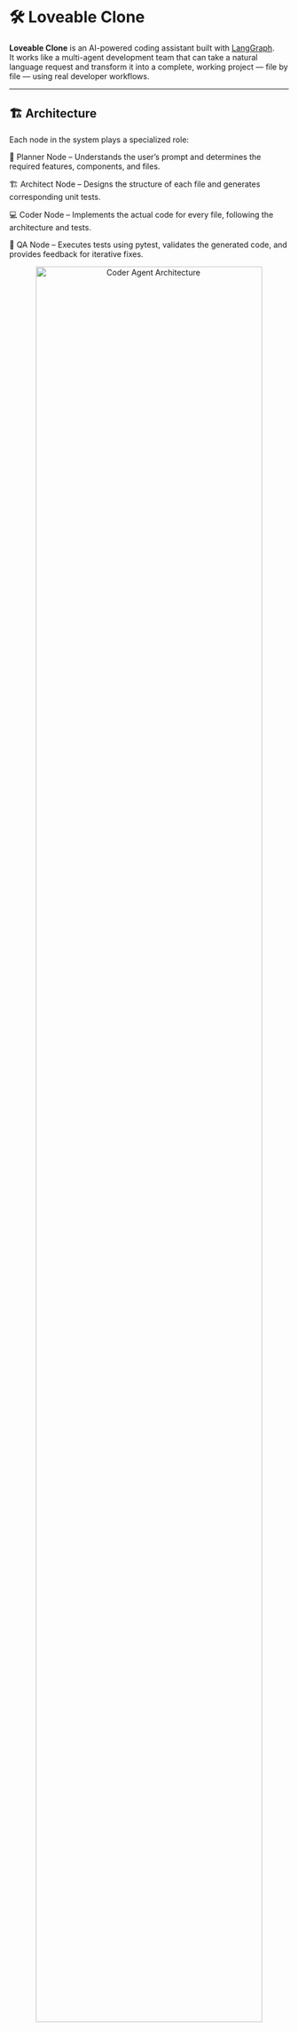 # 🛠️ Loveable Clone

**Loveable Clone** is an AI-powered coding assistant built with [LangGraph](https://github.com/langchain-ai/langgraph).  
It works like a multi-agent development team that can take a natural language request and transform it into a complete, working project — file by file — using real developer workflows.

---

## 🏗️ Architecture

Each node in the system plays a specialized role:

🧠 Planner Node – Understands the user’s prompt and determines the required features, components, and files.

🏗️ Architect Node – Designs the structure of each file and generates corresponding unit tests.

💻 Coder Node – Implements the actual code for every file, following the architecture and tests.

🧪 QA Node – Executes tests using pytest, validates the generated code, and provides feedback for iterative fixes.

<div style="text-align: center;">
    <img src="resources/coder_buddy_diagram.png" alt="Coder Agent Architecture" width="90%"/>
</div>

💡 Streamlit UI

A Streamlit-based interface allows users to:

Enter a project prompt

Instantly visualize the generated files and code

Review testing outcomes from the QA Node

![1760283127123](https://github.com/user-attachments/assets/20b26957-9901-40dd-b5db-ece2ce5449b0)

